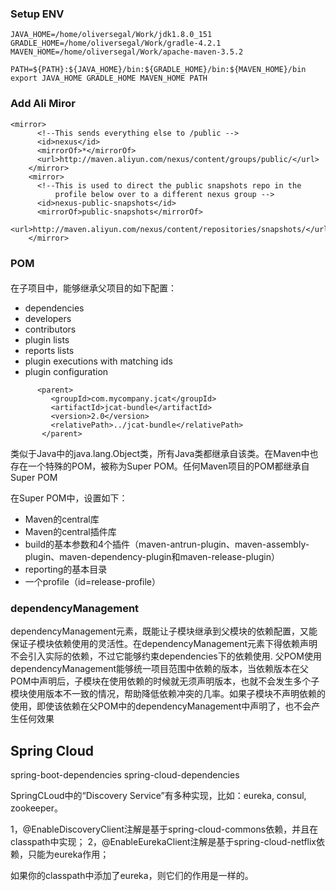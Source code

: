 ### Setup ENV

```
JAVA_HOME=/home/oliversegal/Work/jdk1.8.0_151
GRADLE_HOME=/home/oliversegal/Work/gradle-4.2.1
MAVEN_HOME=/home/oliversegal/Work/apache-maven-3.5.2

PATH=${PATH}:${JAVA_HOME}/bin:${GRADLE_HOME}/bin:${MAVEN_HOME}/bin
export JAVA_HOME GRADLE_HOME MAVEN_HOME PATH
```

### Add Ali Miror
```
<mirror>
      <!--This sends everything else to /public -->
      <id>nexus</id>
      <mirrorOf>*</mirrorOf>
      <url>http://maven.aliyun.com/nexus/content/groups/public/</url>
    </mirror>
    <mirror>
      <!--This is used to direct the public snapshots repo in the
          profile below over to a different nexus group -->
      <id>nexus-public-snapshots</id>
      <mirrorOf>public-snapshots</mirrorOf>
      <url>http://maven.aliyun.com/nexus/content/repositories/snapshots/</url>
    </mirror>
```

### POM

#### <parent>
在子项目中，能够继承父项目的如下配置：

- dependencies
- developers
- contributors
- plugin lists
- reports lists
- plugin executions with matching ids
- plugin configuration

```    
      <parent>  
         <groupId>com.mycompany.jcat</groupId>  
         <artifactId>jcat-bundle</artifactId>  
         <version>2.0</version>  
         <relativePath>../jcat-bundle</relativePath>  
       </parent>  
```

类似于Java中的java.lang.Object类，所有Java类都继承自该类。在Maven中也存在一个特殊的POM，被称为Super POM。任何Maven项目的POM都继承自Super POM

在Super POM中，设置如下：

- Maven的central库
- Maven的central插件库
- build的基本参数和4个插件（maven-antrun-plugin、maven-assembly-plugin、maven-dependency-plugin和maven-release-plugin）
- reporting的基本目录
- 一个profile（id=release-profile）

### dependencyManagement
dependencyManagement元素，既能让子模块继承到父模块的依赖配置，又能保证子模块依赖使用的灵活性。在dependencyManagement元素下得依赖声明不会引入实际的依赖，不过它能够约束dependencies下的依赖使用.
父POM使用dependencyManagement能够统一项目范围中依赖的版本，当依赖版本在父POM中声明后，子模块在使用依赖的时候就无须声明版本，也就不会发生多个子模块使用版本不一致的情况，帮助降低依赖冲突的几率。如果子模块不声明依赖的使用，即使该依赖在父POM中的dependencyManagement中声明了，也不会产生任何效果   

## Spring Cloud
spring-boot-dependencies
spring-cloud-dependencies



SpringCLoud中的“Discovery Service”有多种实现，比如：eureka, consul, zookeeper。

1，@EnableDiscoveryClient注解是基于spring-cloud-commons依赖，并且在classpath中实现；
2，@EnableEurekaClient注解是基于spring-cloud-netflix依赖，只能为eureka作用；

如果你的classpath中添加了eureka，则它们的作用是一样的。
